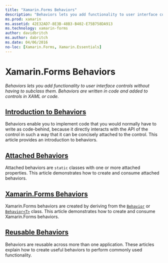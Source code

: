 ```yaml
---
title: "Xamarin.Forms Behaviors"
description: "Behaviors lets you add functionality to user interface controls without having to subclass them. Behaviors are written in code and added to controls in XAML or code."
ms.prod: xamarin
ms.assetid: 42E32AD7-8E3B-48B3-B402-E75B758DA913
ms.technology: xamarin-forms
author: davidbritch
ms.author: dabritch
ms.date: 04/06/2016
no-loc: [Xamarin.Forms, Xamarin.Essentials]
---
```


# Xamarin.Forms Behaviors

_Behaviors lets you add functionality to user interface controls without having to subclass them. Behaviors are written in code and added to controls in XAML or code._

## [Introduction to Behaviors](introduction.md)

Behaviors enable you to implement code that you would normally have to write as code-behind, because it directly interacts with the API of the control in such a way that it can be concisely attached to the control. This article provides an introduction to behaviors.

## [Attached Behaviors](attached.md)

Attached behaviors are `static` classes with one or more attached properties. This article demonstrates how to create and consume attached behaviors.

## [Xamarin.Forms Behaviors](creating.md)

Xamarin.Forms behaviors are created by deriving from the [`Behavior`](xref:Xamarin.Forms.Behavior) or [`Behavior<T>`](xref:Xamarin.Forms.Behavior`1) class. This article demonstrates how to create and consume Xamarin.Forms behaviors.

## [Reusable Behaviors](reusable/index.md)

Behaviors are reusable across more than one application. These articles explain how to create useful behaviors to perform commonly used functionality.
